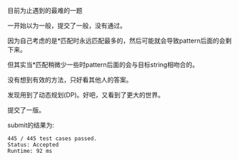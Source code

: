 目前为止遇到的最难的一题

一开始以为一般，提交了一般，没有通过。

因为自己考虑的是*匹配时永远匹配最多的，然后可能就会导致pattern后面的会剩下来。

但其实当*匹配稍微少一些时pattern后面的会与目标string相吻合的。

没有想到有效的方法，只好看其他人的答案。

发现用到了动态规划(DP)。好吧，又看到了更大的世界。

提交了一版。

submit的结果为:
```
445 / 445 test cases passed.
Status: Accepted
Runtime: 92 ms
```

